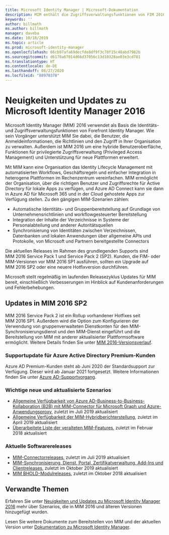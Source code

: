 ```yaml
---
title: Microsoft Identity Manager | Microsoft-Dokumentation
description: MIM enthält die Zugriffsverwaltungsfunktionen von FIM 2010 und unterstützt Sie dabei, Benutzer, Anmeldeinformationen, Richtlinien und Zugriffe in Ihrer Organisation zu verwalten.
keywords: ''
author: billmath
ms.author: billmath
manager: daveba
ms.date: 10/18/2019
ms.topic: article
ms.prod: microsoft-identity-manager
ms.openlocfilehash: 66cb97afa69decfde8df9f3c78f15c48abd7982b
ms.sourcegitcommit: d6178a67014d66d37056c13d10328ae03e3cd781
ms.translationtype: HT
ms.contentlocale: de-DE
ms.lasthandoff: 08/27/2020
ms.locfileid: "88970378"
---
```

# <a name="microsoft-identity-manager-2016-news-and-updates"></a>Neuigkeiten und Updates zu Microsoft Identity Manager 2016

Microsoft Identity Manager (MIM) 2016 verwendet als Basis die Identitäts- und Zugriffsverwaltungsfunktionen von Forefront Identity Manager. Wie sein Vorgänger unterstützt MIM Sie dabei, die Benutzer, die Anmeldeinformationen, die Richtlinien und den Zugriff in Ihrer Organisation zu verwalten.  Außerdem ist MIM 2016 um eine hybride Benutzeroberfläche, Funktionen für privilegierte Zugriffsverwaltung (Privileged Access Management) und Unterstützung für neue Plattformen erweitert.


Mit MIM kann eine Organisation das Identity Lifecycle Management mit automatisierten Workflows, Geschäftsregeln und einfacher Integration in heterogene Plattformen im Rechenzentrum vereinfachen. MIM ermöglicht der Organisation, über die richtigen Benutzer und Zugriffsrechte für Active Directory für lokale Apps zu verfügen, und Azure AD Connect kann sie dann in Azure AD für Microsoft 365 und in der Cloud gehostete Apps zur Verfügung stellen. Zu den gängigen MIM-Szenarien zählen:
 - Automatische Identitäts- und Gruppenbereitstellung auf Grundlage von Unternehmensrichtlinien und workflowgesteuerter Bereitstellung
 - Integration der Inhalte der Verzeichnisse in Systeme der Personalabteilung und anderer Autoritätsquellen
 - Synchronisierung von Identitäten zwischen Verzeichnissen, Datenbanken und lokalen Anwendungen über allgemeine APIs und Protokolle, von Microsoft und Partnern bereitgestellte Connectors

Die aktuellen Releases im Rahmen des grundlegenden Supports sind MIM 2016 Service Pack 1 und Service Pack 2 (SP2).  Kunden, die FIM- oder MIM-Versionen vor MIM 2016 SP1 ausführen, sollten ein Upgrade auf MIM 2016 SP2 oder eine neuere Hotfixversion durchführen.

Microsoft stellt regelmäßig im laufenden Releasezyklus Updates für MIM bereit, einschließlich Verbesserungen im Hinblick auf Kundenanforderungen und Fehlerbehebungen.

## <a name="updates-in-mim-2016-sp2"></a>Updates in MIM 2016 SP2

MIM 2016 Service Pack 2 ist ein Rollup vorhandener Hotfixes seit MIM 2016 SP1. Außerdem wird die Option zum Konfigurieren der Verwendung von gruppenverwalteten Dienstkonten für den MIM-Synchronisierungsdienst und den MIM-Dienst eingeführt und die Bereitstellung von MIM mit anderer aktualisierter Plattformsoftware ermöglicht. Weitere Details finden Sie unter [MIM 2016-Versionsverlauf](./reference/version-history.md).

### <a name="support-update-for-azure-active-directory-premium-customers"></a>Supportupdate für Azure Active Directory Premium-Kunden
Azure AD Premium-Kunden steht ab Juni 2020 der Standardsupport zur Verfügung. Dieser wird ab Januar 2021 fortgesetzt. Weitere Informationen finden Sie unter [Azure AD-Supportvorgang](support-update-for-azure-active-directory-premium-customers.md).

### <a name="major-new-and-updated-scenarios"></a>Wichtige neue und aktualisierte Szenarios

- [Allgemeine Verfügbarkeit von Azure AD-Business-to-Business-Kollaboration (B2B) mit MIM-Connector für Microsoft Graph und Azure-Anwendungsproxy](microsoft-identity-manager-2016-graph-b2b-scenario.md), zuletzt im Juli 2019 aktualisiert
- [Allgemeine Verfügbarkeit der MIM-Hybridberichterstellung](https://cloudblogs.microsoft.com/enterprisemobility/2018/02/23/hybrid-mim-reporting-now-available-in-azure-active-directory/), zuletzt im April 2019 aktualisiert
- [Überarbeitete Liste der veralteten MIM-Features](microsoft-identity-manager-2016-deprecated-features.md), zuletzt im Februar 2018 aktualisiert

### <a name="recent-software-releases"></a>Aktuelle Softwarereleases

- [MIM-Connectorreleases](./reference/microsoft-identity-manager-2016-connector-version-history.md), zuletzt im Juli 2019 aktualisiert
- [MIM-Synchronisierung, Dienst, Portal, Zertifikatverwaltung, Add-Ins und Clientreleases](./reference/version-history.md), zuletzt im Oktober 2019 aktualisiert
- [MIM BHOLD-Modulreleases](./reference/version-bhold-history.md), zuletzt im Oktober 2018 aktualisiert




## <a name="related-topics"></a>Verwandte Themen

Erfahren Sie unter [Neuigkeiten und Updates zu Microsoft Identity Manager 2016](microsoft-identity-manager-2016.md) mehr über Szenarios, die in MIM 2016 und älteren Versionen hinzugefügt wurden.

Lesen Sie weitere Dokumente zum Bereitstellen von MIM und der aktuellen Version unter [Dokumentation zu Microsoft Identity Manager](https://docs.microsoft.com/microsoft-identity-manager/).

